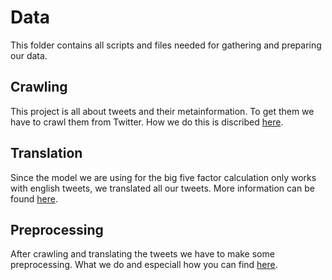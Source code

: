 # Data
This folder contains all scripts and files needed for gathering and preparing our data.
## Crawling
This project is all about tweets and their metainformation. To get them we have to crawl them from Twitter. How we do 
this is discribed [here](crawling/README.md).
## Translation
Since the model we are using for the big five factor calculation only works with english tweets, we translated all our 
tweets. More information can be found [here](translation/README.md).
## Preprocessing
After crawling and translating the tweets we have to make some preprocessing. What we do and especiall how you can find 
[here](preprocessing/README.md).
